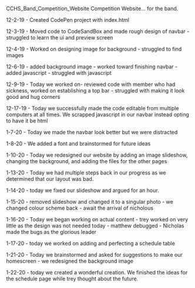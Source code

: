 CCHS_Band_Competition_Website
Competition Website... for the band.

12-2-19 - Created CodePen project with index.html

12-3-19 - Moved code to CodeSandBox and made rough design of navbar - struggled to learn the ui and preview screen

12-4-19 - Worked on designing image for background - struggled to find images

12-6-19 - added background image - worked toward finishing navbar - added javascript - struggled with javascript

12-9-19 - Today we worked on- reviewed code with member who had sickness, worked on establishing a top bar - struggled with making it look good and hug corners

12-17-19 - Today we successfully made the code editable from multiple computers at all times. We scrapped javascript in our navbar instead opting to have it be html

1-7-20 - Today we made the navbar look better but we were distracted

1-8-20 - We added a font and brainstormed for future ideas

1-10-20 - Today we redesigned our website by adding an image slideshow, changing the background, and adding the files for the other pages

1-13-20 - Today we had multiple steps back in our progress as we determined that our layout was bad.

1-14-20 - today we fixed our slideshow and argued for an hour.

1-15-20 - removed slideshow and changed it to a singular photo - we changed colour scheme back - await the arrival of nicholous

1-16-20 - Today we began working on actual content - trey worked on very little as the design was not needed today - matthew debugged - Nicholas made the bugs as the glorious leader

1-17-20 - today we worked on adding and perfecting a schedule table

1-21-20 - Today we brainstormed and asked for suggestions to make our homescreen - we redesigned the background image

1-22-20 - today we created a wonderful creation. We finished the ideas for the schedule page while trey thought about the future.
